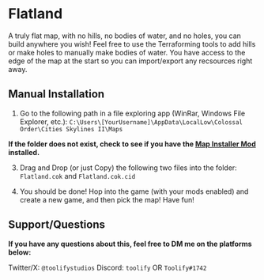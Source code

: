 # Flatland

A truly flat map, with no hills, no bodies of water, and no holes, you can build anywhere you wish! Feel free to use the Terraforming tools to add hills or make holes to manually make bodies of water. You have access to the edge of the map at the start so you can import/export any recsources right away.

## Manual Installation

1. Go to the following path in a file exploring app (WinRar, Windows File Explorer, etc.):
`C:\Users\[YourUsername]\AppData\LocalLow\Colossal Order\Cities Skylines II\Maps`

**If the folder does not exist, check to see if you have the [Map Installer Mod](https://thunderstore.io/c/cities-skylines-ii/p/Cities2Modding/MapInstaller/) installed.**

3. Drag and Drop (or just Copy) the following two files into the folder:
   `Flatland.cok` and `Flatland.cok.cid`

4. You should be done! Hop into the game (with your mods enabled) and create a new game, and then pick the map! Have fun!

## Support/Questions

**If you have any questions about this, feel free to DM me on the platforms below:**

Twitter/X: `@toolifystudios`
Discord: `toolify` OR `Toolify#1742`

